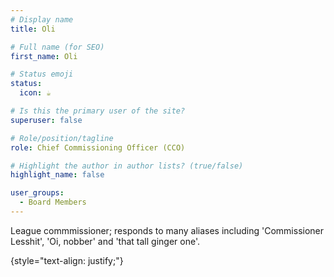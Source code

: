 ```yaml
---
# Display name
title: Oli

# Full name (for SEO)
first_name: Oli

# Status emoji
status:
  icon: ☕️

# Is this the primary user of the site?
superuser: false

# Role/position/tagline
role: Chief Commissioning Officer (CCO)

# Highlight the author in author lists? (true/false)
highlight_name: false

user_groups:
  - Board Members
---
```


League commmissioner; responds to many aliases including 'Commissioner Lesshit', 'Oi, nobber' and 'that tall ginger one'.

{style="text-align: justify;"}
